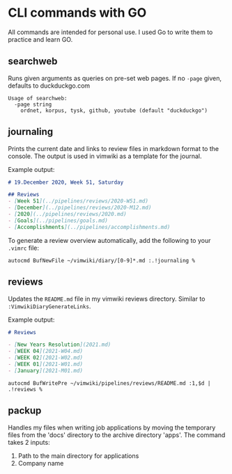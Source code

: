 # CLI commands with GO
All commands are intended for personal use. I used Go to write them
to practice and learn GO.

## searchweb
Runs given arguments as queries on pre-set web pages. If no `-page`
given, defaults to duckduckgo.com
```
Usage of searchweb:
  -page string
    ordnet, korpus, tysk, github, youtube (default "duckduckgo")
```

## journaling
Prints the current date and links to review files in markdown format to
the console. The output is used in vimwiki as a template for the
journal.

Example output:
```markdown
# 19.December 2020, Week 51, Saturday

## Reviews
- [Week 51](../pipelines/reviews/2020-W51.md)
- [December](../pipelines/reviews/2020-M12.md)
- [2020](../pipelines/reviews/2020.md)
- [Goals](../pipelines/goals.md)
- [Accomplishments](../pipelines/accomplishments.md)
```

To generate a review overview automatically, add the following to your
`.vimrc` file:
```vim
autocmd BufNewFile ~/vimwiki/diary/[0-9]*.md :.!journaling %
```

## reviews
Updates the `README.md` file in my vimwiki reviews directory.
Similar to `:VimwikiDiaryGenerateLinks`.

Example output:
```markdown
# Reviews

- [New Years Resolution](2021.md)
- [WEEK 04](2021-W04.md)
- [WEEK 02](2021-W02.md)
- [WEEK 01](2021-W01.md)
- [January](2021-M01.md)
```


```vim
autocmd BufWritePre ~/vimwiki/pipelines/reviews/README.md :1,$d | .!reviews %
```

## packup
Handles my files when writing job applications by moving the temporary
files from the 'docs' directory to the archive directory 'apps'.
The command takes 2 inputs:
1. Path to the main directory for applications
2. Company name

